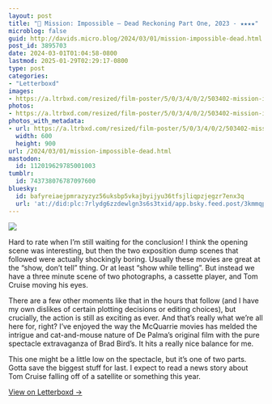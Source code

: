 ```yaml
---
layout: post
title: "🍿 Mission: Impossible – Dead Reckoning Part One, 2023 - ★★★★"
microblog: false
guid: http://davids.micro.blog/2024/03/01/mission-impossible-dead.html
post_id: 3895703
date: 2024-03-01T01:04:58-0800
lastmod: 2025-01-29T02:29:17-0800
type: post
categories:
- "Letterboxd"
images:
- https://a.ltrbxd.com/resized/film-poster/5/0/3/4/0/2/503402-mission-impossible-dead-reckoning-part-one-0-600-0-900-crop.jpg?v=800fc297c1
photos:
- https://a.ltrbxd.com/resized/film-poster/5/0/3/4/0/2/503402-mission-impossible-dead-reckoning-part-one-0-600-0-900-crop.jpg?v=800fc297c1
photos_with_metadata:
- url: https://a.ltrbxd.com/resized/film-poster/5/0/3/4/0/2/503402-mission-impossible-dead-reckoning-part-one-0-600-0-900-crop.jpg?v=800fc297c1
  width: 600
  height: 900
url: /2024/03/01/mission-impossible-dead.html
mastodon:
  id: 112019629785001003
tumblr:
  id: 743738076787097600
bluesky:
  id: bafyreiaejpmrazyzyz56uksbp5vkajbyijyu36tfsjliqpzjegzr7enx3q
  url: 'at://did:plc:7rlydg6zzdewlgn3s6s3txid/app.bsky.feed.post/3kmmqpysic42j'
---
```

 <p><img src="https://a.ltrbxd.com/resized/film-poster/5/0/3/4/0/2/503402-mission-impossible-dead-reckoning-part-one-0-600-0-900-crop.jpg?v=800fc297c1"/></p> <p>Hard to rate when I’m still waiting for the conclusion! I think the opening scene was interesting, but then the two exposition dump scenes that followed were actually shockingly boring. Usually these movies are great at the “show, don’t tell” thing. Or at least “show while telling”. But instead we have a three minute scene of two photographs, a cassette player, and Tom Cruise moving his eyes.</p><p>There are a few other moments like that in the hours that follow (and I have my own dislikes of certain plotting decisions or editing choices), but crucially, the action is still as exciting as ever. And that’s really what we’re all here for, right? I’ve enjoyed the way the McQuarrie movies has melded the intrigue and cat-and-mouse nature of De Palma’s original film with the pure spectacle extravaganza of Brad Bird’s. It hits a really nice balance for me.</p><p>This one might be a little low on the spectacle, but it’s one of two parts. Gotta save the biggest stuff for last. I expect to read a news story about Tom Cruise falling off of a satellite or something this year.</p> 
<p><a href="https://letterboxd.com/theschlaepfer/film/mission-impossible-dead-reckoning-part-one/">View on Letterboxd →</a></p>
